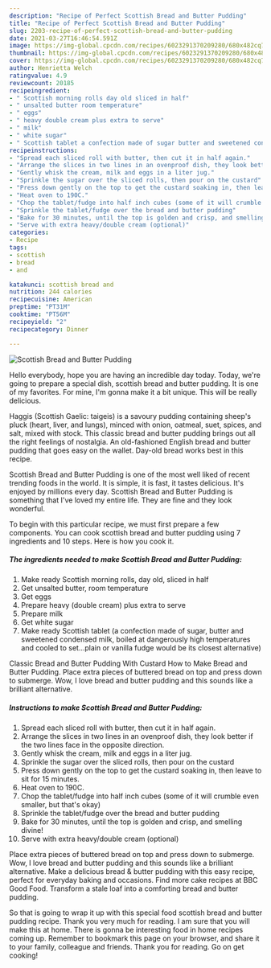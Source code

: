 ```yaml
---
description: "Recipe of Perfect Scottish Bread and Butter Pudding"
title: "Recipe of Perfect Scottish Bread and Butter Pudding"
slug: 2203-recipe-of-perfect-scottish-bread-and-butter-pudding
date: 2021-03-27T16:46:54.591Z
image: https://img-global.cpcdn.com/recipes/6023291370209280/680x482cq70/scottish-bread-and-butter-pudding-recipe-main-photo.jpg
thumbnail: https://img-global.cpcdn.com/recipes/6023291370209280/680x482cq70/scottish-bread-and-butter-pudding-recipe-main-photo.jpg
cover: https://img-global.cpcdn.com/recipes/6023291370209280/680x482cq70/scottish-bread-and-butter-pudding-recipe-main-photo.jpg
author: Henrietta Welch
ratingvalue: 4.9
reviewcount: 20185
recipeingredient:
- " Scottish morning rolls day old sliced in half"
- " unsalted butter room temperature"
- " eggs"
- " heavy double cream plus extra to serve"
- " milk"
- " white sugar"
- " Scottish tablet a confection made of sugar butter and sweetened condensed milk boiled at dangerously high temperatures and cooled to setplain or vanilla fudge would be its closest alternative"
recipeinstructions:
- "Spread each sliced roll with butter, then cut it in half again."
- "Arrange the slices in two lines in an ovenproof dish, they look better if the two lines face in the opposite direction."
- "Gently whisk the cream, milk and eggs in a liter jug."
- "Sprinkle the sugar over the sliced rolls, then pour on the custard"
- "Press down gently on the top to get the custard soaking in, then leave to sit for 15 minutes."
- "Heat oven to 190C."
- "Chop the tablet/fudge into half inch cubes (some of it will crumble even smaller, but that&#39;s okay)"
- "Sprinkle the tablet/fudge over the bread and butter pudding"
- "Bake for 30 minutes, until the top is golden and crisp, and smelling divine!"
- "Serve with extra heavy/double cream (optional)"
categories:
- Recipe
tags:
- scottish
- bread
- and

katakunci: scottish bread and 
nutrition: 244 calories
recipecuisine: American
preptime: "PT31M"
cooktime: "PT56M"
recipeyield: "2"
recipecategory: Dinner

---
```



![Scottish Bread and Butter Pudding](https://img-global.cpcdn.com/recipes/6023291370209280/680x482cq70/scottish-bread-and-butter-pudding-recipe-main-photo.jpg)

Hello everybody, hope you are having an incredible day today. Today, we're going to prepare a special dish, scottish bread and butter pudding. It is one of my favorites. For mine, I'm gonna make it a bit unique. This will be really delicious.

Haggis (Scottish Gaelic: taigeis) is a savoury pudding containing sheep&#39;s pluck (heart, liver, and lungs), minced with onion, oatmeal, suet, spices, and salt, mixed with stock. This classic bread and butter pudding brings out all the right feelings of nostalgia. An old-fashioned English bread and butter pudding that goes easy on the wallet. Day-old bread works best in this recipe.

Scottish Bread and Butter Pudding is one of the most well liked of recent trending foods in the world. It is simple, it is fast, it tastes delicious. It's enjoyed by millions every day. Scottish Bread and Butter Pudding is something that I've loved my entire life. They are fine and they look wonderful.


To begin with this particular recipe, we must first prepare a few components. You can cook scottish bread and butter pudding using 7 ingredients and 10 steps. Here is how you cook it.

<!--inarticleads1-->

##### The ingredients needed to make Scottish Bread and Butter Pudding:

1. Make ready  Scottish morning rolls, day old, sliced in half
1. Get  unsalted butter, room temperature
1. Get  eggs
1. Prepare  heavy (double cream) plus extra to serve
1. Prepare  milk
1. Get  white sugar
1. Make ready  Scottish tablet (a confection made of sugar, butter and sweetened condensed milk, boiled at dangerously high temperatures and cooled to set...plain or vanilla fudge would be its closest alternative)


Classic Bread and Butter Pudding With Custard How to Make Bread and Butter Pudding. Place extra pieces of buttered bread on top and press down to submerge. Wow, I love bread and butter pudding and this sounds like a brilliant alternative. 

<!--inarticleads2-->

##### Instructions to make Scottish Bread and Butter Pudding:

1. Spread each sliced roll with butter, then cut it in half again.
1. Arrange the slices in two lines in an ovenproof dish, they look better if the two lines face in the opposite direction.
1. Gently whisk the cream, milk and eggs in a liter jug.
1. Sprinkle the sugar over the sliced rolls, then pour on the custard
1. Press down gently on the top to get the custard soaking in, then leave to sit for 15 minutes.
1. Heat oven to 190C.
1. Chop the tablet/fudge into half inch cubes (some of it will crumble even smaller, but that&#39;s okay)
1. Sprinkle the tablet/fudge over the bread and butter pudding
1. Bake for 30 minutes, until the top is golden and crisp, and smelling divine!
1. Serve with extra heavy/double cream (optional)


Place extra pieces of buttered bread on top and press down to submerge. Wow, I love bread and butter pudding and this sounds like a brilliant alternative. Make a delicious bread &amp; butter pudding with this easy recipe, perfect for everyday baking and occasions. Find more cake recipes at BBC Good Food. Transform a stale loaf into a comforting bread and butter pudding. 

So that is going to wrap it up with this special food scottish bread and butter pudding recipe. Thank you very much for reading. I am sure that you will make this at home. There is gonna be interesting food in home recipes coming up. Remember to bookmark this page on your browser, and share it to your family, colleague and friends. Thank you for reading. Go on get cooking!
